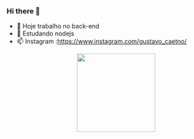 ### Hi there 👋

<!--
**Gustavo-caetano/Gustavo-caetano** is a ✨ _special_ ✨ repository because its `README.md` (this file) appears on your GitHub profile.

Here are some ideas to get you started:
-->


- 🔭 Hoje trabalho no back-end
- 🌱 Estudando nodejs
- 📫 Instagram :https://www.instagram.com/gustavo_caetno/

<div align="center">
  <a href="https://github.com/Gustavo-caetano">
  <img height="180em" src="https://github-readme-stats.vercel.app/api?username=Gustavo-caetano&show_icons=true&theme=dracula&include_all_commits=true&count_private=true"/>
</div>

